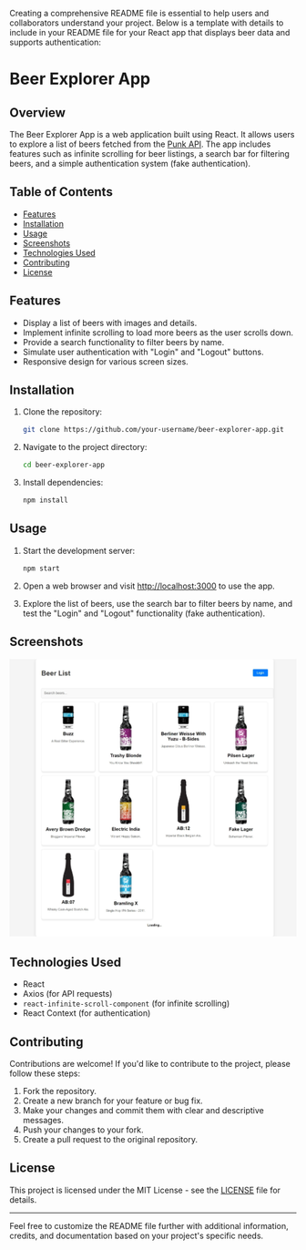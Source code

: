 Creating a comprehensive README file is essential to help users and collaborators understand your project. Below is a template with details to include in your README file for your React app that displays beer data and supports authentication:

# Beer Explorer App

## Overview

The Beer Explorer App is a web application built using React. It allows users to explore a list of beers fetched from the [Punk API](https://punkapi.com/). The app includes features such as infinite scrolling for beer listings, a search bar for filtering beers, and a simple authentication system (fake authentication).

## Table of Contents

- [Features](#features)
- [Installation](#installation)
- [Usage](#usage)
- [Screenshots](#screenshots)
- [Technologies Used](#technologies-used)
- [Contributing](#contributing)
- [License](#license)

## Features

- Display a list of beers with images and details.
- Implement infinite scrolling to load more beers as the user scrolls down.
- Provide a search functionality to filter beers by name.
- Simulate user authentication with "Login" and "Logout" buttons.
- Responsive design for various screen sizes.

## Installation

1. Clone the repository:

   ```bash
   git clone https://github.com/your-username/beer-explorer-app.git
   ```

2. Navigate to the project directory:

   ```bash
   cd beer-explorer-app
   ```

3. Install dependencies:

   ```bash
   npm install
   ```

## Usage

1. Start the development server:

   ```bash
   npm start
   ```

2. Open a web browser and visit [http://localhost:3000](http://localhost:3000) to use the app.

3. Explore the list of beers, use the search bar to filter beers by name, and test the "Login" and "Logout" functionality (fake authentication).

## Screenshots

![Screenshot 1](/screenshot.jpeg)
## Technologies Used

- React
- Axios (for API requests)
- `react-infinite-scroll-component` (for infinite scrolling)
- React Context (for authentication)

## Contributing

Contributions are welcome! If you'd like to contribute to the project, please follow these steps:

1. Fork the repository.
2. Create a new branch for your feature or bug fix.
3. Make your changes and commit them with clear and descriptive messages.
4. Push your changes to your fork.
5. Create a pull request to the original repository.

## License

This project is licensed under the MIT License - see the [LICENSE](LICENSE) file for details.

---

Feel free to customize the README file further with additional information, credits, and documentation based on your project's specific needs.

